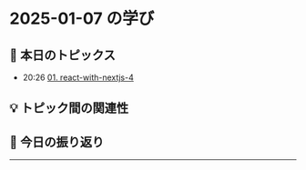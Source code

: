# 2025-01-07 の学び

## 📝 本日のトピックス

- 20:26 [01. react-with-nextjs-4](./01-react-with-nextjs-4/)

## 💡 トピック間の関連性

## 📌 今日の振り返り

---